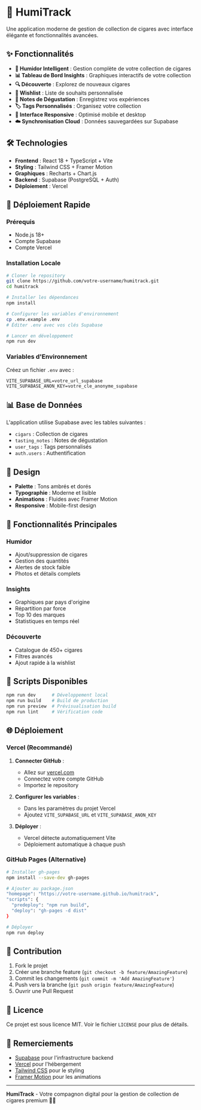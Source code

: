 # 🚬 HumiTrack

Une application moderne de gestion de collection de cigares avec interface élégante et fonctionnalités avancées.


## ✨ Fonctionnalités

- **🎯 Humidor Intelligent** : Gestion complète de votre collection de cigares
- **📊 Tableau de Bord Insights** : Graphiques interactifs de votre collection
- **🔍 Découverte** : Explorez de nouveaux cigares
- **💝 Wishlist** : Liste de souhaits personnalisée
- **📝 Notes de Dégustation** : Enregistrez vos expériences
- **🏷️ Tags Personnalisés** : Organisez votre collection
- **📱 Interface Responsive** : Optimisé mobile et desktop
- **☁️ Synchronisation Cloud** : Données sauvegardées sur Supabase

## 🛠️ Technologies

- **Frontend** : React 18 + TypeScript + Vite
- **Styling** : Tailwind CSS + Framer Motion
- **Graphiques** : Recharts + Chart.js
- **Backend** : Supabase (PostgreSQL + Auth)
- **Déploiement** : Vercel

## 🚀 Déploiement Rapide

### Prérequis
- Node.js 18+
- Compte Supabase
- Compte Vercel

### Installation Locale

```bash
# Cloner le repository
git clone https://github.com/votre-username/humitrack.git
cd humitrack

# Installer les dépendances
npm install

# Configurer les variables d'environnement
cp .env.example .env
# Éditer .env avec vos clés Supabase

# Lancer en développement
npm run dev
```

### Variables d'Environnement

Créez un fichier `.env` avec :

```env
VITE_SUPABASE_URL=votre_url_supabase
VITE_SUPABASE_ANON_KEY=votre_cle_anonyme_supabase
```

## 📊 Base de Données

L'application utilise Supabase avec les tables suivantes :
- `cigars` : Collection de cigares
- `tasting_notes` : Notes de dégustation
- `user_tags` : Tags personnalisés
- `auth.users` : Authentification

## 🎨 Design

- **Palette** : Tons ambrés et dorés
- **Typographie** : Moderne et lisible
- **Animations** : Fluides avec Framer Motion
- **Responsive** : Mobile-first design

## 📱 Fonctionnalités Principales

### Humidor
- Ajout/suppression de cigares
- Gestion des quantités
- Alertes de stock faible
- Photos et détails complets

### Insights
- Graphiques par pays d'origine
- Répartition par force
- Top 10 des marques
- Statistiques en temps réel

### Découverte
- Catalogue de 450+ cigares
- Filtres avancés
- Ajout rapide à la wishlist

## 🔧 Scripts Disponibles

```bash
npm run dev      # Développement local
npm run build    # Build de production
npm run preview  # Prévisualisation build
npm run lint     # Vérification code
```

## 🌐 Déploiement

### Vercel (Recommandé)

1. **Connecter GitHub** :
   - Allez sur [vercel.com](https://vercel.com)
   - Connectez votre compte GitHub
   - Importez le repository

2. **Configurer les variables** :
   - Dans les paramètres du projet Vercel
   - Ajoutez `VITE_SUPABASE_URL` et `VITE_SUPABASE_ANON_KEY`

3. **Déployer** :
   - Vercel détecte automatiquement Vite
   - Déploiement automatique à chaque push

### GitHub Pages (Alternative)

```bash
# Installer gh-pages
npm install --save-dev gh-pages

# Ajouter au package.json
"homepage": "https://votre-username.github.io/humitrack",
"scripts": {
  "predeploy": "npm run build",
  "deploy": "gh-pages -d dist"
}

# Déployer
npm run deploy
```

## 🤝 Contribution

1. Fork le projet
2. Créer une branche feature (`git checkout -b feature/AmazingFeature`)
3. Commit les changements (`git commit -m 'Add AmazingFeature'`)
4. Push vers la branche (`git push origin feature/AmazingFeature`)
5. Ouvrir une Pull Request

## 📄 Licence

Ce projet est sous licence MIT. Voir le fichier `LICENSE` pour plus de détails.

## 🙏 Remerciements

- [Supabase](https://supabase.com) pour l'infrastructure backend
- [Vercel](https://vercel.com) pour l'hébergement
- [Tailwind CSS](https://tailwindcss.com) pour le styling
- [Framer Motion](https://framer.com/motion) pour les animations

---

**HumiTrack** - Votre compagnon digital pour la gestion de collection de cigares premium 🚬✨ 